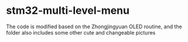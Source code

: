 # stm32-multi-level-menu
The code is modified based on the Zhongjingyuan OLED routine, and the folder also includes some other cute and changeable pictures
